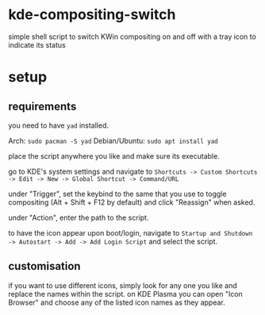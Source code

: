 # kde-compositing-switch
simple shell script to switch KWin compositing on and off with a tray icon to indicate its status

# setup

## requirements

you need to have `yad` installed.

Arch: `sudo pacman -S yad`
Debian/Ubuntu: `sudo apt install yad`

place the script anywhere you like and make sure its executable.

go to KDE's system settings and navigate to `Shortcuts -> Custom Shortcuts -> Edit -> New -> Global Shortcut -> Command/URL`

under "Trigger", set the keybind to the same that you use to toggle compositing (Alt + Shift + F12 by default) and click "Reassign" when asked.

under "Action", enter the path to the script.

to have the icon appear upon boot/login, navigate to `Startup and Shutdown -> Autostart -> Add -> Add Login Script` and select the script.

## customisation

if you want to use different icons, simply look for any one you like and replace the names within the script. on KDE Plasma you can open "Icon Browser" and choose any of the listed icon names as they appear.
